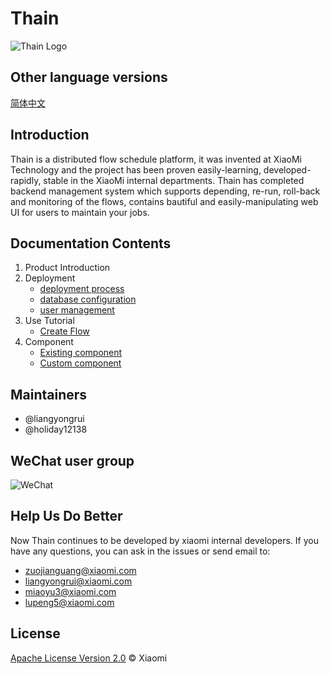 <!--
 Copyright (c) 2019, Xiaomi, Inc.  All rights reserved.
 This source code is licensed under the Apache License Version 2.0, which
 can be found in the LICENSE file in the root directory of this source tree.
-->
# Thain

![Thain Logo](https://raw.githubusercontent.com/XiaoMi/Thain/master/docs/images/logo.png)

## Other language versions

[简体中文](./readme_zh.md)

## Introduction

Thain is a distributed flow schedule platform, it was invented at XiaoMi Technology and the project has been proven easily-learning, developed-rapidly, stable in the XiaoMi internal departments.
Thain has completed backend management system which supports depending, re-run, roll-back and monitoring of the flows, contains bautiful and easily-manipulating web UI for users to maintain your jobs.

## Documentation Contents

1. Product Introduction
1. Deployment
    - [deployment process](./docs/en/1.部署启动/1.部署流程.md)
    - [database configuration](./docs/en/1.部署启动/2.数据库配置.md)
    - [user management](./docs/en/1.部署启动/3.用户管理.md)
1. Use Tutorial
    - [Create Flow](./docs/en/2.使用教程/创建任务.md)
1. Component
    - [Existing component](./docs/en/3.组件说明/1.已有组件.md)
    - [Custom component](./docs/en/3.组件说明/2.自定义组件.md)

## Maintainers

- @liangyongrui
- @holiday12138

## WeChat user group
![WeChat](http://cnbj1.fds.api.xiaomi.com/xdata-mail/WechatIMG.png)

## Help Us Do Better

Now Thain continues to be developed by xiaomi internal developers. If you have any questions, you can ask in the issues or send email to:
    
- zuojianguang@xiaomi.com
- liangyongrui@xiaomi.com
- miaoyu3@xiaomi.com
- lupeng5@xiaomi.com

## License

[Apache License Version 2.0](LICENSE) © Xiaomi
